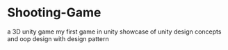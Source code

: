 # Shooting-Game
a 3D unity game my first game in unity showcase of unity design concepts and oop design with design pattern

